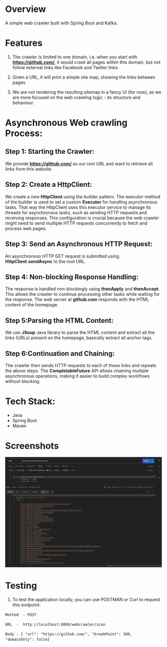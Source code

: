# Overview
A simple web crawler built with Spring Boot and Kafka. 

# Features

1. The crawler is limited to one domain, i.e. when you start with **https://github.com/**, it would crawl all pages within this domain, but not follow external links like Facebook and Twitter links.

2. Given a URL, it will print a simple site map, showing the links between pages.

3. We are not rendering the resulting sitemap in a fancy UI (for now), as we are more focused on the web crawling logic - its structure and behaviour.

# Asynchronous Web crawling Process:

## Step 1: Starting the Crawler:

We provide **https://github.com/** as our root URL and want to retrieve all links from this website.

## Step 2: Create a HttpClient:
 
 We create a new **HttpClient** using the builder pattern. The executor method of the builder is used to set a custom **Executor** for handling asynchronous tasks. That way the HttpClient uses this executor service to manage its threads for asynchronous tasks, such as sending HTTP requests and receiving responses. This configuration is crucial because the web crawler might need to send multiple HTTP requests concurrently to fetch and process web pages.

## Step 3: Send an Asynchronous HTTP Request:

An asynchronous HTTP GET request is submitted using **HttpClient.sendAsync** to the root URL.

## Step 4: Non-blocking Response Handling:

The response is handled non-blockingly using **thenApply** and **thenAccept**. This allows the crawler to continue processing other tasks while waiting for the response. The web server at **github.com** responds with the HTML content of the homepage. 

## Step 5:Parsing the HTML Content:

We use **JSoup** Java library to parse the HTML content and  extract all the links (URLs) present on the homepage, basically extract all anchor tags.

## Step 6:Continuation and Chaining:

The crawler then sends HTTP requests to each of these links and repeats the above steps. The **CompletableFuture** API allows chaining multiple asynchronous operations, making it easier to build complex workflows without blocking.

# Tech Stack:

* Java
* Spring Boot
* Maven

# Screenshots
![postman response](images/postman-response.png)

# Testing

1. To test the application locally, you can use POSTMAN or Curl to request this endpoint:

`Method  - POST `
 
`URL  -  http://localhost:8080/webcrawler/scan	 `

`Body - { "url": "https://github.com/", "breakPoint": 100, "domainOnly": false} `